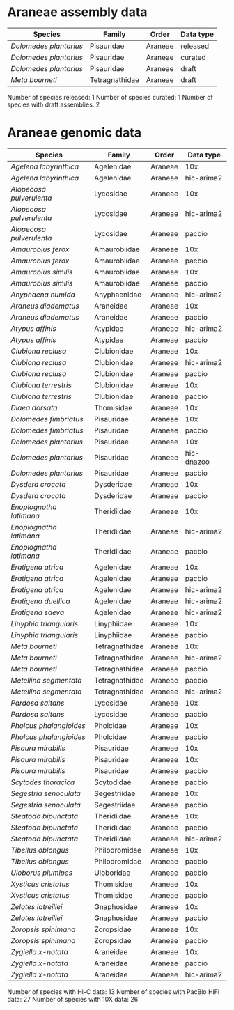 # Araneae assembly data

| Species | Family | Order | Data type |
| -- | --- | --- | --- |
| *Dolomedes plantarius* | Pisauridae | Araneae | released |
| *Dolomedes plantarius* | Pisauridae | Araneae | curated |
| *Dolomedes plantarius* | Pisauridae | Araneae | draft |
| *Meta bourneti* | Tetragnathidae | Araneae | draft |

Number of species released: 1
Number of species curated: 1
Number of species with draft assemblies: 2

# Araneae genomic data

| Species | Family | Order | Data type |
| -- | --- | --- | --- |
| *Agelena labyrinthica* | Agelenidae | Araneae | 10x |
| *Agelena labyrinthica* | Agelenidae | Araneae | hic-arima2 |
| *Alopecosa pulverulenta* | Lycosidae | Araneae | 10x |
| *Alopecosa pulverulenta* | Lycosidae | Araneae | hic-arima2 |
| *Alopecosa pulverulenta* | Lycosidae | Araneae | pacbio |
| *Amaurobius ferox* | Amaurobiidae | Araneae | 10x |
| *Amaurobius ferox* | Amaurobiidae | Araneae | pacbio |
| *Amaurobius similis* | Amaurobiidae | Araneae | 10x |
| *Amaurobius similis* | Amaurobiidae | Araneae | pacbio |
| *Anyphaena numida* | Anyphaenidae | Araneae | hic-arima2 |
| *Araneus diadematus* | Araneidae | Araneae | 10x |
| *Araneus diadematus* | Araneidae | Araneae | pacbio |
| *Atypus affinis* | Atypidae | Araneae | hic-arima2 |
| *Atypus affinis* | Atypidae | Araneae | pacbio |
| *Clubiona reclusa* | Clubionidae | Araneae | 10x |
| *Clubiona reclusa* | Clubionidae | Araneae | hic-arima2 |
| *Clubiona reclusa* | Clubionidae | Araneae | pacbio |
| *Clubiona terrestris* | Clubionidae | Araneae | 10x |
| *Clubiona terrestris* | Clubionidae | Araneae | pacbio |
| *Diaea dorsata* | Thomisidae | Araneae | 10x |
| *Dolomedes fimbriatus* | Pisauridae | Araneae | 10x |
| *Dolomedes fimbriatus* | Pisauridae | Araneae | pacbio |
| *Dolomedes plantarius* | Pisauridae | Araneae | 10x |
| *Dolomedes plantarius* | Pisauridae | Araneae | hic-dnazoo |
| *Dolomedes plantarius* | Pisauridae | Araneae | pacbio |
| *Dysdera crocata* | Dysderidae | Araneae | 10x |
| *Dysdera crocata* | Dysderidae | Araneae | pacbio |
| *Enoplognatha latimana* | Theridiidae | Araneae | 10x |
| *Enoplognatha latimana* | Theridiidae | Araneae | hic-arima2 |
| *Enoplognatha latimana* | Theridiidae | Araneae | pacbio |
| *Eratigena atrica* | Agelenidae | Araneae | 10x |
| *Eratigena atrica* | Agelenidae | Araneae | pacbio |
| *Eratigena atrica* | Agelenidae | Araneae | hic-arima2 |
| *Eratigena duellica* | Agelenidae | Araneae | hic-arima2 |
| *Eratigena saeva* | Agelenidae | Araneae | hic-arima2 |
| *Linyphia triangularis* | Linyphiidae | Araneae | 10x |
| *Linyphia triangularis* | Linyphiidae | Araneae | pacbio |
| *Meta bourneti* | Tetragnathidae | Araneae | 10x |
| *Meta bourneti* | Tetragnathidae | Araneae | hic-arima2 |
| *Meta bourneti* | Tetragnathidae | Araneae | pacbio |
| *Metellina segmentata* | Tetragnathidae | Araneae | pacbio |
| *Metellina segmentata* | Tetragnathidae | Araneae | hic-arima2 |
| *Pardosa saltans* | Lycosidae | Araneae | 10x |
| *Pardosa saltans* | Lycosidae | Araneae | pacbio |
| *Pholcus phalangioides* | Pholcidae | Araneae | 10x |
| *Pholcus phalangioides* | Pholcidae | Araneae | pacbio |
| *Pisaura mirabilis* | Pisauridae | Araneae | 10x |
| *Pisaura mirabilis* | Pisauridae | Araneae | 10x |
| *Pisaura mirabilis* | Pisauridae | Araneae | pacbio |
| *Scytodes thoracica* | Scytodidae | Araneae | pacbio |
| *Segestria senoculata* | Segestriidae | Araneae | 10x |
| *Segestria senoculata* | Segestriidae | Araneae | pacbio |
| *Steatoda bipunctata* | Theridiidae | Araneae | 10x |
| *Steatoda bipunctata* | Theridiidae | Araneae | pacbio |
| *Steatoda bipunctata* | Theridiidae | Araneae | hic-arima2 |
| *Tibellus oblongus* | Philodromidae | Araneae | 10x |
| *Tibellus oblongus* | Philodromidae | Araneae | pacbio |
| *Uloborus plumipes* | Uloboridae | Araneae | pacbio |
| *Xysticus cristatus* | Thomisidae | Araneae | 10x |
| *Xysticus cristatus* | Thomisidae | Araneae | pacbio |
| *Zelotes latreillei* | Gnaphosidae | Araneae | 10x |
| *Zelotes latreillei* | Gnaphosidae | Araneae | pacbio |
| *Zoropsis spinimana* | Zoropsidae | Araneae | 10x |
| *Zoropsis spinimana* | Zoropsidae | Araneae | pacbio |
| *Zygiella x-notata* | Araneidae | Araneae | 10x |
| *Zygiella x-notata* | Araneidae | Araneae | pacbio |
| *Zygiella x-notata* | Araneidae | Araneae | hic-arima2 |

Number of species with Hi-C data: 13
Number of species with PacBio HiFi data: 27
Number of species with 10X data: 26
